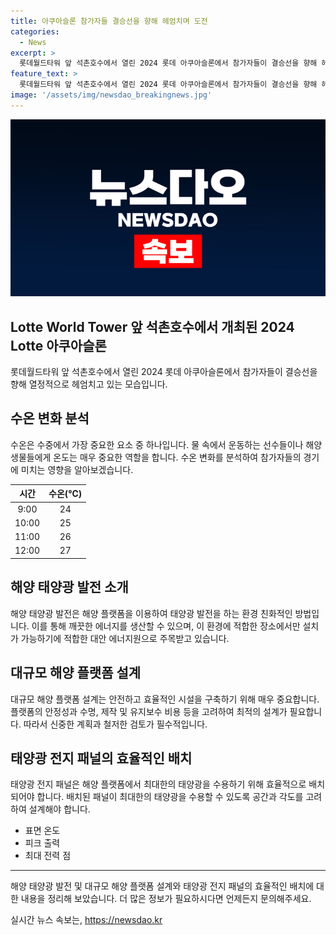 ```yaml
---
title: 아쿠아슬론 참가자들 결승선을 향해 헤엄치며 도전
categories:
  - News
excerpt: >
  롯데월드타워 앞 석촌호수에서 열린 2024 롯데 아쿠아슬론에서 참가자들이 결승선을 향해 헤엄치는 장면! 현장에서 전하는 열정과 긴장감, 감동을 만끽하세요.
feature_text: >
  롯데월드타워 앞 석촌호수에서 열린 2024 롯데 아쿠아슬론에서 참가자들이 결승선을 향해 헤엄치는 장면! 현장에서 전하는 열정과 긴장감, 감동을 만끽하세요.
image: '/assets/img/newsdao_breakingnews.jpg'
---
```


<p><img src="/assets/img/newsdao_breakingnews.jpg" alt="firstkoreanews 속보" /></p>

<h2>Lotte World Tower 앞 석촌호수에서 개최된 2024 Lotte 아쿠아슬론</h2>

<p data-ke-size="size16">롯데월드타워 앞 석촌호수에서 열린 2024 롯데 아쿠아슬론에서 참가자들이 결승선을 향해 열정적으로 헤엄치고 있는 모습입니다.</p>

<h2 data-ke-size="size26">수온 변화 분석</h2>

<p data-ke-size="size16">수온은 수중에서 가장 중요한 요소 중 하나입니다. 물 속에서 운동하는 선수들이나 해양 생물들에게 온도는 매우 중요한 역할을 합니다. 수온 변화를 분석하여 참가자들의 경기에 미치는 영향을 알아보겠습니다.</p>

<table>
<thead>
<tr>
<th style="text-align: center;">시간</th>
<th style="text-align: center;">수온(℃)</th>
</tr>
</thead>
<tbody>
<tr>
<td style="text-align: center;">9:00</td>
<td style="text-align: center;">24</td>
</tr>
<tr>
<td style="text-align: center;">10:00</td>
<td style="text-align: center;">25</td>
</tr>
<tr>
<td style="text-align: center;">11:00</td>
<td style="text-align: center;">26</td>
</tr>
<tr>
<td style="text-align: center;">12:00</td>
<td style="text-align: center;">27</td>
</tr>
</tbody>
</table>

<h2 data-ke-size="size26">해양 태양광 발전 소개</h2>

<p data-ke-size="size16">해양 태양광 발전은 해양 플랫폼을 이용하여 태양광 발전을 하는 환경 친화적인 방법입니다. 이를 통해 깨끗한 에너지를 생산할 수 있으며, 이 환경에 적합한 장소에서만 설치가 가능하기에 적합한 대안 에너지원으로 주목받고 있습니다.</p>

<h2 data-ke-size="size26">대규모 해양 플랫폼 설계</h2>

<p data-ke-size="size16">대규모 해양 플랫폼 설계는 안전하고 효율적인 시설을 구축하기 위해 매우 중요합니다. 플랫폼의 안정성과 수명, 제작 및 유지보수 비용 등을 고려하여 최적의 설계가 필요합니다. 따라서 신중한 계획과 철저한 검토가 필수적입니다.</p>

<h2 data-ke-size="size26">태양광 전지 패널의 효율적인 배치</h2>

<p data-ke-size="size16">태양광 전지 패널은 해양 플랫폼에서 최대한의 태양광을 수용하기 위해 효율적으로 배치되어야 합니다. 배치된 패널이 최대한의 태양광을 수용할 수 있도록 공간과 각도를 고려하여 설계해야 합니다.</p>

<ul>
<li>표면 온도</li>
<li>피크 출력</li>
<li>최대 전력 점</li>
</ul>

<hr>

<p data-ke-size="size16">해양 태양광 발전 및 대규모 해양 플랫폼 설계와 태양광 전지 패널의 효율적인 배치에 대한 내용을 정리해 보았습니다. 더 많은 정보가 필요하시다면 언제든지 문의해주세요.</p>
실시간 뉴스 속보는, <a href="https://newsdao.kr" rel="dofollow">https://newsdao.kr</a>


